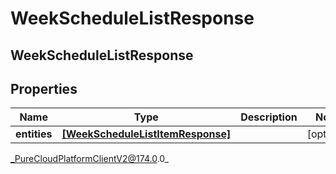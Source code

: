 # WeekScheduleListResponse

## WeekScheduleListResponse

## Properties

|Name | Type | Description | Notes|
|------------ | ------------- | ------------- | -------------|
| **entities** | [**[WeekScheduleListItemResponse]**]([WeekScheduleListItemResponse]) |  | [optional] |



_PureCloudPlatformClientV2@174.0.0_
